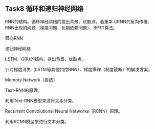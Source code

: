 ## Task8 循环和递归神经网络
RNN的结构。循环神经网络的提出背景、优缺点。着重学习RNN的反向传播、RNN出现的问题（梯度问题、长期依赖问题）、BPTT算法。

双向RNN

递归神经网络

LSTM、GRU的结构、提出背景、优缺点。

针对梯度消失（LSTM等其他门控RNN）、梯度爆炸（梯度截断）的解决方案。

Memory Network（自选）

Text-RNN的原理。

利用Text-RNN模型来进行文本分类。

Recurrent Convolutional Neural Networks（RCNN）原理。

利用RCNN模型来进行文本分类。
